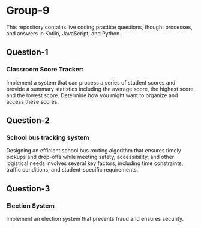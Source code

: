 # Group-9
This repository contains live coding practice questions, thought processes, and answers in Kotlin, JavaScript, and Python. 

## Question-1
### Classroom Score Tracker:
Implement a system that can process a series of student scores and provide a summary statistics including the average score, the highest score, and the lowest score. Determine how you might want to organize and access these scores.


## Question-2
### School bus tracking system
Designing an efficient school bus routing algorithm that ensures timely pickups and drop-offs while meeting safety, accessibility, and other logistical needs involves several key factors, including time constraints, traffic conditions, and student-specific requirements.


## Question-3
### Election System
Implement an election system that prevents fraud and ensures security.
